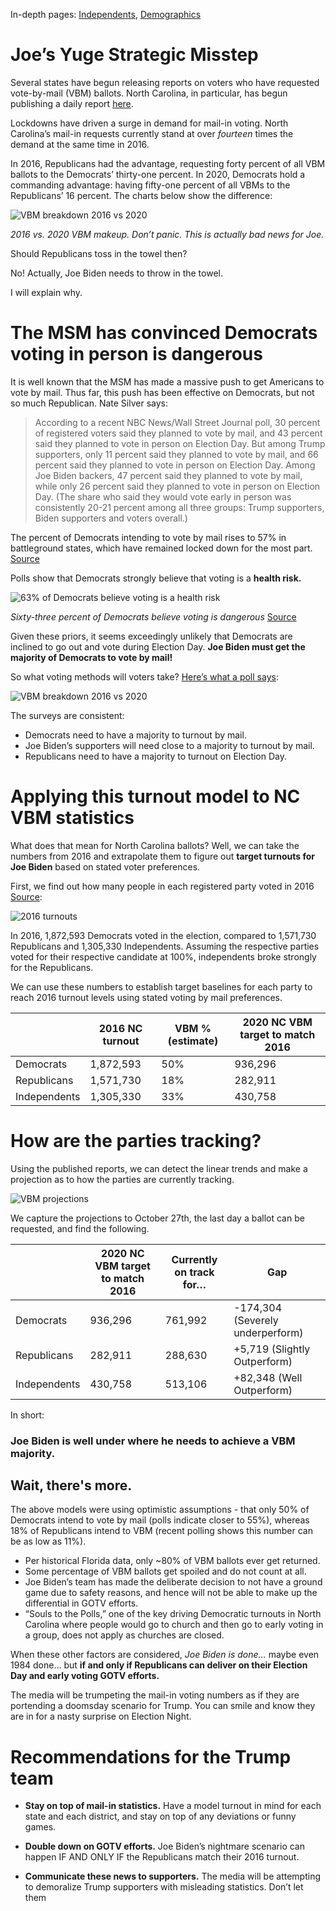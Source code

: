 In-depth pages: [Independents](https://joeisdone.github.io/independents.html), [Demographics](https://joeisdone.github.io/demographics.html)

# Joe’s Yuge Strategic Misstep

Several states have begun releasing reports on voters who have requested vote-by-mail (VBM) ballots. North Carolina, in particular, has begun publishing a daily report [here](https://tinyurl.com/y3zha9uh). 

Lockdowns have driven a surge in demand for mail-in voting. North Carolina’s mail-in requests currently stand at over *fourteen* times the demand at the same time in 2016. 

In 2016, Republicans had the advantage, requesting forty percent of all VBM ballots to the Democrats’ thirty-one percent. In 2020, Democrats hold a commanding advantage: having fifty-one percent of all VBMs to the Republicans’ 16 percent. The charts below show the difference:

![VBM breakdown 2016 vs 2020](/images/vbm-percentages.png)

*2016 vs. 2020 VBM makeup. Don’t panic. This is actually bad news for Joe.*

Should Republicans toss in the towel then? 

No! Actually, Joe Biden needs to throw in the towel. 

I will explain why. 

# The MSM has convinced Democrats voting in person is dangerous

It is well known that the MSM has made a massive push to get Americans to vote by mail. Thus far, this push has been effective on Democrats, but not so much Republican. Nate Silver says:

> According to a recent NBC News/Wall Street Journal poll, 30 percent of registered voters said they planned to vote by mail, and 43 percent said they planned to vote in person on Election Day. But among Trump supporters, only 11 percent said they planned to vote by mail, and 66 percent said they planned to vote in person on Election Day. Among Joe Biden backers, 47 percent said they planned to vote by mail, while only 26 percent said they planned to vote in person on Election Day. (The share who said they would vote early in person was consistently 20-21 percent among all three groups: Trump supporters, Biden supporters and voters overall.)

The percent of Democrats intending to vote by mail rises to 57% in battleground states, which have remained locked down for the most part. [Source](https://tinyurl.com/y3u2xarx)

Polls show that Democrats strongly believe that voting is a **health risk.**

![63% of Democrats believe voting is a health risk](/images/health-risk.png)

*Sixty-three percent of Democrats believe voting is dangerous* [Source](https://www.axios.com/axios-ipsos-coronavirus-index-in-person-campaigning-50124c22-1163-4a6e-b45a-af1acc7ca337.html)

Given these priors, it seems exceedingly unlikely that Democrats are inclined to go out and vote during Election Day. **Joe Biden must get the majority of Democrats to vote by mail!**

So what voting methods will voters take? [Here’s what a poll says](https://tinyurl.com/y6o8jalg):

![VBM breakdown 2016 vs 2020](/images/voting-plans.png)

The surveys are consistent: 

* Democrats need to have a majority to turnout by mail.
* Joe Biden’s supporters will need close to a majority to turnout by mail.
* Republicans need to have a majority to turnout on Election Day. 

# Applying this turnout model to NC VBM statistics

What does that mean for North Carolina ballots? Well, we can take the numbers from 2016 and extrapolate them to figure out **target turnouts for Joe Biden** based on stated voter preferences. 

First, we find out how many people in each registered party voted in 2016 [Source](https://democracync.org/wp-content/uploads/2017/05/WhoVoted2016.pdf): 

![2016 turnouts](/images/2016-turnout.png)

 In 2016, 1,872,593 Democrats voted in the election, compared to 1,571,730 Republicans and 1,305,330 Independents. Assuming the respective parties voted for their respective candidate at 100%, independents broke strongly for the Republicans. 

We can use these numbers to establish target baselines for each party to reach 2016 turnout levels using stated voting by mail preferences. 

|   | 2016 NC turnout | VBM % (estimate) | 2020 NC VBM target to match 2016 |
| ------------- | ------------- | ------------- | ------------- |
| Democrats  | 1,872,593  | 50%  | 936,296  |
| Republicans  | 1,571,730  | 18%  | 282,911  |
| Independents  | 1,305,330  | 33%  | 430,758  |

# How are the parties tracking?

Using the published reports, we can detect the linear trends and make a projection as to how the parties are currently tracking. 

![VBM projections](/images/vbm-projections.png)

We capture the projections to October 27th, the last day a ballot can be requested, and find the following. 

|   | 2020 NC VBM target to match 2016 | Currently on track for…  | Gap |
| ------------- | ------------- | ------------- | ------------- |
| Democrats  | 936,296  | 761,992 | -174,304 (Severely underperform) | 
| Republicans | 282,911  | 288,630 |  +5,719 (Slightly Outperform) |
| Independents  | 430,758  | 513,106 | +82,348 (Well Outperform) |

In short: 

### Joe Biden is well under where he needs to achieve a VBM majority. 

## Wait, there's more. 

The above models were using optimistic assumptions - that only 50% of Democrats intend to vote by mail (polls indicate closer to 55%), whereas 18% of Republicans intend to VBM (recent polling shows this number can be as low as 11%). 

* Per historical Florida data, only ~80% of VBM ballots ever get returned. 
* Some percentage of VBM ballots get spoiled and do not count at all.
* Joe Biden’s team has made the deliberate decision to not have a ground game due to safety reasons, and hence will not be able to make up the differential in GOTV efforts. 
* “Souls to the Polls,” one of the key driving Democratic turnouts in North Carolina where people would go to church and then go to early voting in a group, does not apply as churches are closed. 

When these other factors are considered, *Joe Biden is done…* maybe even 1984 done… but **if and only if Republicans can deliver on their Election Day and early voting GOTV efforts.** 

The media will be trumpeting the mail-in voting numbers as if they are portending a doomsday scenario for Trump. You can smile and know they are in for a nasty surprise on Election Night.

# Recommendations for the Trump team

* **Stay on top of mail-in statistics.** Have a model turnout in mind for each state and each district, and stay on top of any deviations or funny games. 

* **Double down on GOTV efforts.** Joe Biden’s nightmare scenario can happen IF AND ONLY IF the Republicans match their 2016 turnout. 

* **Communicate these news to supporters.** The media will be attempting to demoralize Trump supporters with misleading statistics. Don’t let them
